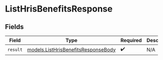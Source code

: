 # ListHrisBenefitsResponse


## Fields

| Field                                                                            | Type                                                                             | Required                                                                         | Description                                                                      |
| -------------------------------------------------------------------------------- | -------------------------------------------------------------------------------- | -------------------------------------------------------------------------------- | -------------------------------------------------------------------------------- |
| `result`                                                                         | [models.ListHrisBenefitsResponseBody](../models/listhrisbenefitsresponsebody.md) | :heavy_check_mark:                                                               | N/A                                                                              |